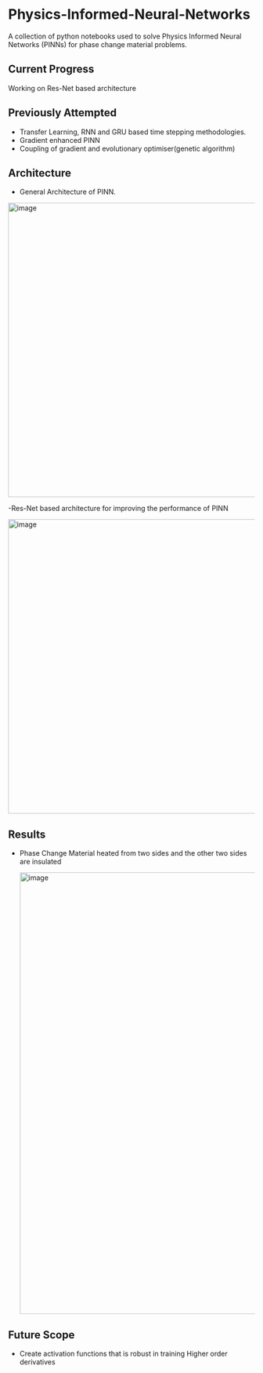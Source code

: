 # Physics-Informed-Neural-Networks
A collection of python notebooks used to solve Physics Informed Neural Networks (PINNs) for phase change material problems.

## Current Progress
Working on Res-Net based architecture

## Previously Attempted
- Transfer Learning, RNN and GRU based time stepping methodologies. 
- Gradient enhanced PINN
- Coupling of gradient and evolutionary optimiser(genetic algorithm)

## Architecture
- General Architecture of PINN.
  
<img width="600" alt="image" src="https://github.com/sanjeet178/Physics-Informed-Neural-Networks/assets/69724036/c0a34eda-7edb-4cf5-b91d-d0cfcf174acf">

-Res-Net based architecture for improving the performance of PINN

<img width="600" alt="image" src="https://github.com/sanjeet178/Physics-Informed-Neural-Networks/assets/69724036/c48d90f2-6397-4642-a191-de3b732f59b3">


## Results
- Phase Change Material heated from two sides and the other two sides are insulated 

  <img width="900" alt="image" src="https://github.com/sanjeet178/Physics-Informed-Neural-Networks/assets/69724036/990de879-3cd0-4f9c-a062-f53fcc1fa072">

## Future Scope
- Create activation functions that is robust in training Higher order derivatives
